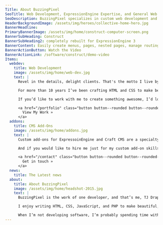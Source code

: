 ```yaml
---
Title: About BuzzingPixel
SeoTitle: Web Development, ExpressionEngine Expertise, and General Web Knowledge
SeoDescription: BuzzingPixel specializes in custom web development and add-ons for ExpressionEngine and Craft
HeaderBackgroundImage: /assets/img/heroes/collective-home-hero.jpg
BannerHeadline: 
PrimaryBannerImage: /assets/img/home/construct-computer-screen.png
BannerSubHeading: Construct
BannerSubHeading2: completely rebuilt for ExpressionEngine 3
BannerContent: Easily create menus, pages, nested pages, manage routing, and more!
BannerActionButton: Watch the Video
BannerActionLink: /software/construct/demo-video
Items:
  webdev:
    title: Web Development
    image: /assets/img/home/web-dev.jpg
    text: |
      Revel in the details, delight clients. That's the motto I live by when it comes to web development.

      For more than 10 years I’ve been crafting HTML and CSS to make beautiful websites and great user experiences. I’ve also added JavaScript and PHP along the way to take control of every facet of the web development stack.

      If you’d like to work with me to create something awesome, I’d love to hear from you! [Let’s start the conversation](/contact).

      <a href="/portfolio" class="button button--rounded button--rounded--hollow">
        View My Work »
      </a>
  addons:
    title: CMS Add-Ons
    image: /assets/img/home/addons.jpg
    text: |
      Custom add-ons for ExpressoinEngine and Craft CMS are a specialty of mine and I’ve written many add-ons for both systems. Nearly every site I work on ends up with at least one custom add-on to get the job done that needs doing. It’s just one more thing I bring to the table. I’m not afraid to write some PHP as needed.

      And if you would like to hire me just for my custom add-on skills rather than a full site build, I’m available! Let’s start the conversation about building the solution you need!

      <a href="/contact" class="button button--rounded button--rounded--hollow">
        Get in touch »
      </a>
  news:
    title: The Latest news
  about:
    title: About BuzzingPixel
    image: /assets/img/home/headshot-2015.jpg
    text: |
      BuzzingPixel is the work of one developer, and that’s me, TJ Draper. This is where you’ll find my various projects, ExpressionEngine add-ons, and the like.

      I enjoy writing HTML, CSS, JavaScript, and PHP to make beautiful, responsive websites. I also enjoy crafting great content management experiences and writing great add-ons for great CMSes that make content management better. In short, I enjoy building websites and delighting clients, and you can hire me! Use the [contact form to get in touch](/contact)!

      When I’m not developing software, I’m probably spending time with my 4 children and/or my beautiful wife, watching a movie or TV show, or podcasting.
---
```



